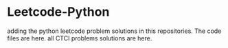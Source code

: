 # Leetcode-Python
adding the python leetcode problem solutions in this repositories. 
The code files are here.
all CTCI problems solutions are here.






















































































































































































































































































































































































































































































































































































































































































































































































































































































































































































































































































































































































































































































































